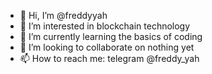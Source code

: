 - 👋 Hi, I’m @freddyyah
- 👀 I’m interested in blockchain technology
- 🌱 I’m currently learning the basics of coding
- 💞️ I’m looking to collaborate on nothing yet 
- 📫 How to reach me: telegram @freddy_yah

<!---
freddyyah/freddyyah is a ✨ special ✨ repository because its `README.md` (this file) appears on your GitHub profile.
You can click the Preview link to take a look at your changes.
--->
